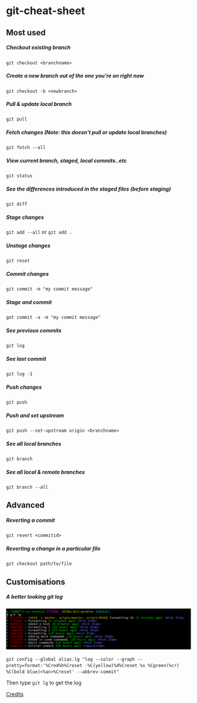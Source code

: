 # git-cheat-sheet
## Most used
##### Checkout existing branch
`git checkout <branchname>`

##### Create a new branch out of the one you're on right now 
`git checkout -b <newbranch>`

##### Pull & update local branch
`git pull`

##### Fetch changes (Note: this doesn't pull or update local branches)
`git fetch --all`

##### View current branch, staged, local commits..etc
`git status`

##### See the differences introduced in the staged files (before staging)
`git diff`

##### Stage changes
`git add --all` or `git add .`

##### Unstage changes
`git reset`

##### Commit changes
`git commit -m "my commit message"`

##### Stage and commit
`got commit -a -m "my commit message"`

##### See previous commits
`git log`

##### See last commit
`git log -1`

##### Push changes
`git push`

##### Push and set upstream
`git push --set-upstream origin <branchname>`

##### See all local branches
`git branch`

##### See all local & remote branches
`git branch --all`

## Advanced
##### Reverting a commit
`git revert <commitid>`

##### Reverting a change in a particular file
`git checkout path/to/file`

## Customisations
##### A better looking git log
![git-lg](https://raw.githubusercontent.com/naguibihab/git-cheat-sheet/master/assets/git-lg.png)

`git config --global alias.lg "log --color --graph --pretty=format:'%Cred%h%Creset -%C(yellow)%d%Creset %s %Cgreen(%cr) %C(bold blue)<%an>%Creset' --abbrev-commit"`

Then type `git lg` to get the log

[Credits](https://coderwall.com/p/euwpig/a-better-git-log)